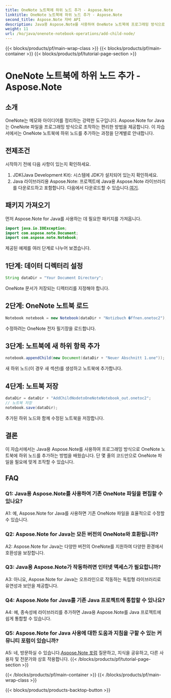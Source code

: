 ```yaml
---
title: OneNote 노트북에 하위 노드 추가 - Aspose.Note
linktitle: OneNote 노트북에 하위 노드 추가 - Aspose.Note
second_title: Aspose.Note 자바 API
description: Java용 Aspose.Note를 사용하여 OneNote 노트북에 프로그래밍 방식으로 하위 노드를 추가하는 방법을 알아보세요. 노트 구성을 손쉽게 개선하세요.
weight: 11
url: /ko/java/onenote-notebook-operations/add-child-node/
---
```


{{< blocks/products/pf/main-wrap-class >}}
{{< blocks/products/pf/main-container >}}
{{< blocks/products/pf/tutorial-page-section >}}

# OneNote 노트북에 하위 노드 추가 - Aspose.Note

## 소개

OneNote는 메모와 아이디어를 정리하는 강력한 도구입니다. Aspose.Note for Java는 OneNote 파일을 프로그래밍 방식으로 조작하는 편리한 방법을 제공합니다. 이 자습서에서는 OneNote 노트북에 하위 노드를 추가하는 과정을 단계별로 안내합니다.

## 전제조건

시작하기 전에 다음 사항이 있는지 확인하세요.

1. JDK(Java Development Kit): 시스템에 JDK가 설치되어 있는지 확인하세요.
2.  Java 라이브러리용 Aspose.Note: 프로젝트에 Java용 Aspose.Note 라이브러리를 다운로드하고 포함합니다. 다음에서 다운로드할 수 있습니다.[여기](https://releases.aspose.com/note/java/).

## 패키지 가져오기

먼저 Aspose.Note for Java를 사용하는 데 필요한 패키지를 가져옵니다.

```java
import java.io.IOException;
import com.aspose.note.Document;
import com.aspose.note.Notebook;
```

제공된 예제를 여러 단계로 나누어 보겠습니다.

## 1단계: 데이터 디렉터리 설정

```java
String dataDir = "Your Document Directory";
```

OneNote 문서가 저장되는 디렉터리를 지정해야 합니다.

## 2단계: OneNote 노트북 로드

```java
Notebook notebook = new Notebook(dataDir + "Notizbuch �ffnen.onetoc2");
```

수정하려는 OneNote 전자 필기장을 로드합니다.

## 3단계: 노트북에 새 하위 항목 추가

```java
notebook.appendChild(new Document(dataDir + "Neuer Abschnitt 1.one"));
```

새 하위 노드(이 경우 새 섹션)를 생성하고 노트북에 추가합니다.

## 4단계: 노트북 저장

```java
dataDir = dataDir + "AddChildNodetoOneNoteNotebook_out.onetoc2";
// 노트북 저장
notebook.save(dataDir);
```

추가된 하위 노드와 함께 수정된 노트북을 저장합니다.

## 결론

이 자습서에서는 Java용 Aspose.Note를 사용하여 프로그래밍 방식으로 OneNote 노트북에 하위 노드를 추가하는 방법을 배웠습니다. 단 몇 줄의 코드만으로 OneNote 파일을 필요에 맞게 조작할 수 있습니다.

## FAQ

### Q1: Java용 Aspose.Note를 사용하여 기존 OneNote 파일을 편집할 수 있나요?

A1: 예, Aspose.Note for Java를 사용하면 기존 OneNote 파일을 효율적으로 수정할 수 있습니다.

### Q2: Aspose.Note for Java는 모든 버전의 OneNote와 호환됩니까?

A2: Aspose.Note for Java는 다양한 버전의 OneNote를 지원하여 다양한 환경에서 호환성을 보장합니다.

### Q3: Java용 Aspose.Note가 작동하려면 인터넷 액세스가 필요합니까?

A3: 아니요, Aspose.Note for Java는 오프라인으로 작동하는 독립형 라이브러리로 유연성과 보안을 제공합니다.

### Q4: Aspose.Note for Java를 기존 Java 프로젝트에 통합할 수 있나요?

A4: 예, 종속성에 라이브러리를 추가하면 Java용 Aspose.Note를 Java 프로젝트에 쉽게 통합할 수 있습니다.

### Q5: Aspose.Note for Java 사용에 대한 도움과 지침을 구할 수 있는 커뮤니티 포럼이 있습니까?

 A5: 네, 방문하실 수 있습니다.[Aspose.Note 포럼](https://forum.aspose.com/c/note/28) 질문하고, 지식을 공유하고, 다른 사용자 및 전문가와 상호 작용합니다.
{{< /blocks/products/pf/tutorial-page-section >}}

{{< /blocks/products/pf/main-container >}}
{{< /blocks/products/pf/main-wrap-class >}}

{{< blocks/products/products-backtop-button >}}
